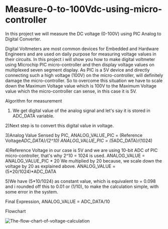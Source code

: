 # Measure-0-to-100Vdc-using-micro-controller
In this project we will measure the DC voltage (0-100V) using PIC Analog to Digital Converter.


Digital Voltmeters are most common devices for Embedded and Hardware Engineers and are used on daily purpose for measuring voltage values in their circuits. In this project i will show you how to make digital voltmeter using Microchip PIC micro-controller and then display voltage values on multiplexed seven segment display. As PIC is a 5V device and directly connecting such a high voltage (100V) on the micro-controller, will definitely damage the micro-controller. So to overcome this situation we have to scale down the Maximum Voltage value which is 100V to the Maximum Voltage value which the micro-controller can sense, in this case it is 5V.

Algorithm for measurement

1) We get digital value of the analog signal and let's say it is stored in ADC_DATA variable.

2)Next step is to convert this digital value in voltage.

3)Analog Value Sensed by PIC,
ANALOG_VALUE_PIC = (Reference Voltage*ADC_DATA)/(2^10)
ANALOG_VALUE_PIC = (5*ADC_DATA)/(1024)

4)Reference Voltage in our case is 5V and we are using 10-bit ADC of PIC micro-controller, that's why 2^10 = 1024 is used. ANALOG_VALUE = ANALOG_VALUE_PIC * 20 We multiplied by 20 because, we scale down the voltage by 20 as explained above. ANALOG_VALUE = (5*20/1024)*ADC_DATA

5)We have (5*10/1024) as constant value, which is equivalent to = 0.098 and i rounded off this to 0.01 or (1/10), to make the calculation simple, with some error in the system.
 
Final Expression, ANALOG_VALUE = ADC_DATA/10

Flowchart

![The-flow-chart-of-voltage-calculation](https://user-images.githubusercontent.com/129486990/229060052-6a635361-a07a-4a84-a1bd-2c3bda4906df.png)

